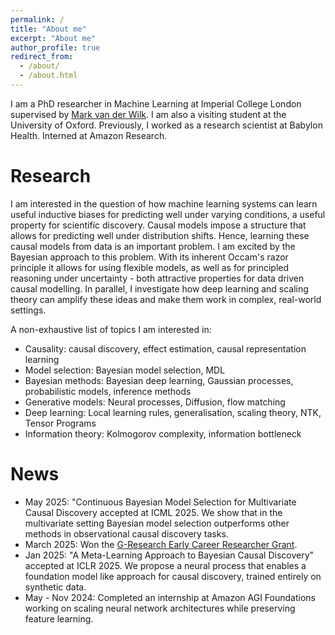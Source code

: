 ```yaml
---
permalink: /
title: "About me"
excerpt: "About me"
author_profile: true
redirect_from:
  - /about/
  - /about.html
---
```


I am a PhD researcher in Machine Learning at Imperial College London supervised by [Mark van der Wilk](https://mvdw.uk/).
I am also a visiting student at the University of Oxford.
Previously, I worked as a research scientist at Babylon Health.
Interned at Amazon Research.

Research
======
I am interested in the question of how machine learning systems can learn useful inductive biases for predicting well under varying conditions, a useful property for scientific discovery.
Causal models impose a structure that allows for predicting well under distribution shifts.
Hence, learning these causal models from data is an important problem.
I am excited by the Bayesian approach to this problem.
With its inherent Occam's razor principle it allows for using flexible models, as well as for principled reasoning under uncertainty - both attractive properties for data driven causal modelling.
In parallel, I investigate how deep learning and scaling theory can amplify these ideas and make them work in complex, real-world settings.

A non-exhaustive list of topics I am interested in:
- Causality: causal discovery, effect estimation, causal representation learning
- Model selection: Bayesian model selection, MDL
- Bayesian methods: Bayesian deep learning, Gaussian processes, probabilistic models, inference methods
- Generative models: Neural processes, Diffusion, flow matching
- Deep learning: Local learning rules, generalisation, scaling theory, NTK, Tensor Programs
- Information theory: Kolmogorov complexity, information bottleneck


News
======
- May 2025: "Continuous Bayesian Model Selection for Multivariate Causal Discovery accepted at ICML 2025. We show that in the multivariate setting Bayesian model selection outperforms other methods in observational causal discovery tasks.
- March 2025: Won the [G-Research Early Career Researcher Grant](https://www.gresearch.com/news/g-research-march-2025-grant-winners/).
- Jan 2025: "A Meta-Learning Approach to Bayesian Causal Discovery" accepted at ICLR 2025. We propose a neural process that enables a foundation model like approach for causal discovery, trained entirely on synthetic data.
- May - Nov 2024: Completed an internship at Amazon AGI Foundations working on scaling neural network architectures while preserving feature learning.
